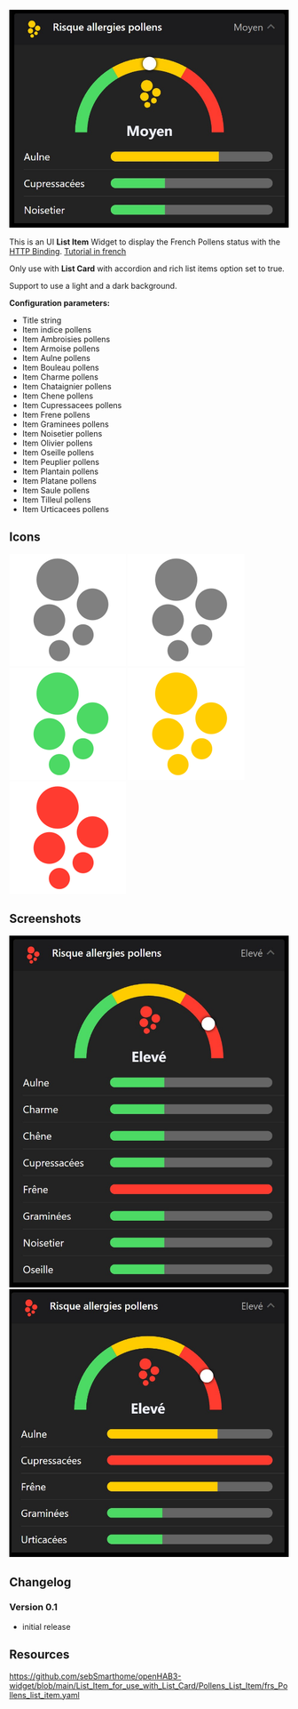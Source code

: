 ![Screen1](https://github.com/sebSmarthome/openHAB3-widget/raw/main/List_Item_for_use_with_List_Card/Pollens_List_Item/screenshots/Pollens.jpg)

This is an UI **List Item** Widget to display the French Pollens status with the [HTTP Binding](https://www.openhab.org/addons/bindings/http/).
[Tutorial in french](https://github.com/sebSmarthome/openHAB3-widget/wiki/Risque-d'Allergie-aux-Pollens)

Only use with **List Card** with accordion and rich list items option set to true.

Support to use a light and a dark background.

**Configuration parameters:**

* Title string
* Item indice pollens
* Item Ambroisies pollens
* Item Armoise pollens
* Item Aulne pollens
* Item Bouleau pollens
* Item Charme pollens
* Item Chataignier pollens
* Item Chene pollens
* Item Cupressacees pollens
* Item Frene pollens
* Item Graminees pollens
* Item Noisetier pollens
* Item Olivier pollens
* Item Oseille pollens
* Item Peuplier pollens
* Item Plantain pollens
* Item Platane pollens
* Item Saule pollens
* Item Tilleul pollens
* Item Urticacees pollens

## Icons

![Screen8](https://github.com/sebSmarthome/openHAB3-widget/raw/main/List_Item_for_use_with_List_Card/Pollens_List_Item/icons/pollen.svg)
![Screen4](https://github.com/sebSmarthome/openHAB3-widget/raw/main/List_Item_for_use_with_List_Card/Pollens_List_Item/icons/pollen-0.svg)
![Screen5](https://github.com/sebSmarthome/openHAB3-widget/raw/main/List_Item_for_use_with_List_Card/Pollens_List_Item/icons/pollen-1.svg)
![Screen6](https://github.com/sebSmarthome/openHAB3-widget/raw/main/List_Item_for_use_with_List_Card/Pollens_List_Item/icons/pollen-2.svg)
![Screen7](https://github.com/sebSmarthome/openHAB3-widget/raw/main/List_Item_for_use_with_List_Card/Pollens_List_Item/icons/pollen-3.svg)

## Screenshots

![Screen2](https://github.com/sebSmarthome/openHAB3-widget/raw/main/List_Item_for_use_with_List_Card/Pollens_List_Item/screenshots/Pollens2.jpg)
![Screen3](https://github.com/sebSmarthome/openHAB3-widget/raw/main/List_Item_for_use_with_List_Card/Pollens_List_Item/screenshots/Pollens3.jpg)

## Changelog

### Version 0.1

* initial release

## Resources

<https://github.com/sebSmarthome/openHAB3-widget/blob/main/List_Item_for_use_with_List_Card/Pollens_List_Item/frs_Pollens_list_item.yaml>
